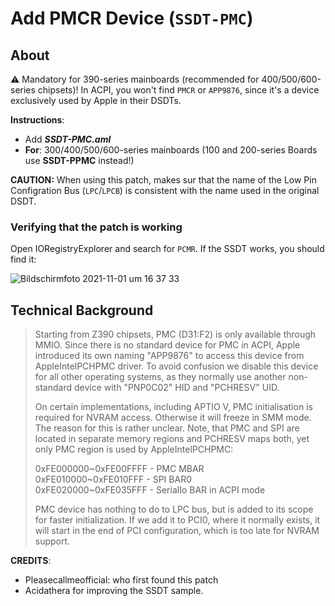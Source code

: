 # Add PMCR Device (`SSDT-PMC`)
## About
:warning: Mandatory for 390-series mainboards (recommended for 400/500/600-series chipsets)! In ACPI, you won't find `PMCR` or `APP9876`, since it's a device exclusively used by Apple in their DSDTs.

**Instructions**:

- Add ***SSDT-PMC.aml***
- **For**: 300/400/500/600-series mainboards (100 and 200-series Boards use **SSDT-PPMC** instead!)

**CAUTION:** When using this patch, makes sur that the name of the Low Pin Configration Bus (`LPC`/`LPCB`) is consistent with the name used in the original DSDT.

### Verifying that the patch is working
Open IORegistryExplorer and search for `PCMR`. If the SSDT works, you should find it:</br>

![Bildschirmfoto 2021-11-01 um 16 37 33](https://user-images.githubusercontent.com/76865553/139699060-75fdc4b4-ff16-448e-9e19-96af3c392064.png)

## Technical Background
> Starting from Z390 chipsets, PMC (D31:F2) is only available through MMIO. Since there is no standard device for PMC in ACPI, Apple introduced its own naming "APP9876" to access this device from AppleIntelPCHPMC driver. To avoid confusion we disable this device for all other operating systems, as they normally use another non-standard device with "PNP0C02" HID and "PCHRESV" UID.
> 
> On certain implementations, including APTIO V, PMC initialisation is required for NVRAM access. Otherwise it will freeze in SMM mode. The reason for this is rather unclear. Note, that PMC and SPI are located in separate memory regions and PCHRESV maps both, yet only PMC region is used by AppleIntelPCHPMC:
> 
> 0xFE000000~0xFE00FFFF - PMC MBAR</br>
> 0xFE010000~0xFE010FFF - SPI BAR0</br>
> 0xFE020000~0xFE035FFF - SerialIo BAR in ACPI mode</br>
> 
> PMC device has nothing to do to LPC bus, but is added to its scope for faster initialization. If we add it to PCI0, where it normally exists, it will start in the end of PCI configuration, which is too late for NVRAM support.

**CREDITS**:

- Pleasecallmeofficial: who first found this patch
- Acidathera for improving the SSDT sample.
